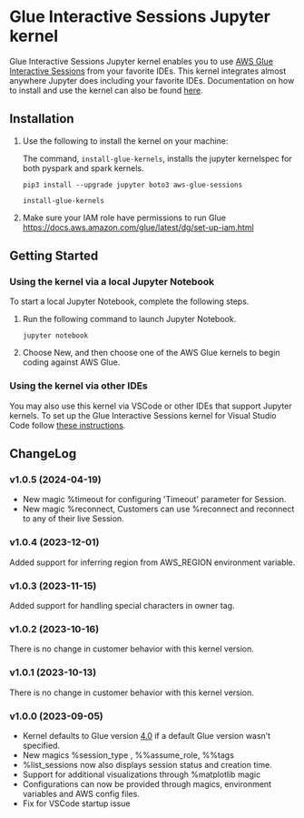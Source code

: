 # Glue Interactive Sessions Jupyter kernel

Glue Interactive Sessions Jupyter kernel enables you to use [AWS Glue Interactive Sessions](https://docs.aws.amazon.com/glue/latest/dg/interactive-sessions-overview.html) from your favorite IDEs. This kernel integrates almost anywhere Jupyter does including your favorite IDEs.
Documentation on how to install and use the kernel can also be found [here](https://docs.aws.amazon.com/glue/latest/dg/interactive-sessions.html).

## Installation

1. Use the following to install the kernel on your machine:

   The command, `install-glue-kernels`, installs the jupyter kernelspec for both pyspark and spark kernels.


   ```pip3 install --upgrade jupyter boto3 aws-glue-sessions```

   ```install-glue-kernels```

2. Make sure your IAM role have permissions to run Glue
   https://docs.aws.amazon.com/glue/latest/dg/set-up-iam.html

## Getting Started
### Using the kernel via a local Jupyter Notebook

To start a local Jupyter Notebook, complete the following steps.

1. Run the following command to launch Jupyter Notebook.

   `jupyter notebook`

2. Choose New, and then choose one of the AWS Glue kernels to begin coding against AWS Glue.

### Using the kernel via other IDEs

You may also use this kernel via VSCode or other IDEs that support Jupyter kernels.
To set up the Glue Interactive Sessions kernel for Visual Studio Code follow [these instructions](https://docs.aws.amazon.com/glue/latest/dg/interactive-sessions-vscode.html).


## ChangeLog
### v1.0.5 (2024-04-19)

* New magic %timeout for configuring 'Timeout' parameter for Session.
* New magic %reconnect, Customers can use %reconnect <sessionId> and reconnect to any of their live Session.

### v1.0.4 (2023-12-01)

Added support for inferring region from AWS_REGION environment variable.

### v1.0.3 (2023-11-15)

Added support for handling special characters in owner tag.

### v1.0.2 (2023-10-16)

There is no change in customer behavior with this kernel version.

### v1.0.1 (2023-10-13)

There is no change in customer behavior with this kernel version.

### v1.0.0 (2023-09-05)

* Kernel defaults to Glue version [4.0](https://aws.amazon.com/about-aws/whats-new/2022/11/introducing-aws-glue-4-0/) if a default Glue version wasn’t specified.
* New magics %session_type ,  %%assume_role, %%tags
* %list_sessions  now also displays session status and creation time.
* Support for additional visualizations through %matplotlib magic
* Configurations can now be provided through magics, environment variables and AWS config files.
* Fix for VSCode startup issue

